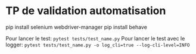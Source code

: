 # TP de validation automatisation

pip install selenium webdriver-manager
pip install behave

Pour lancer le test: ``pytest tests/test_name.py``
Pour lancer le test avec le logger: ``pytest tests/test_name.py -o log_cli=true --log-cli-level=INFO``

